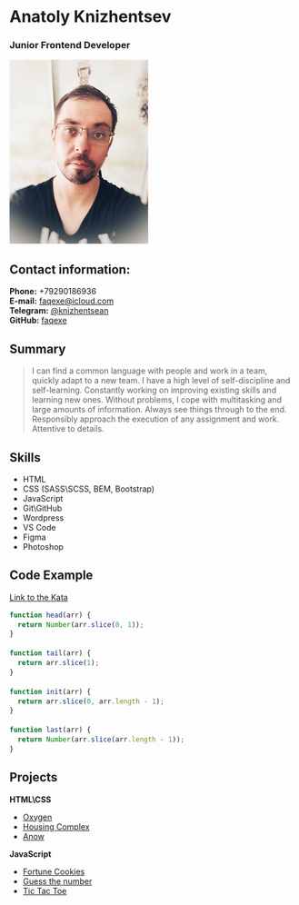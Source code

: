 # Anatoly Knizhentsev
### Junior Frontend Developer

![photo](photo.jpg)

## Contact information:
**Phone:** +79290186936  
**E-mail:** faqexe@icloud.com  
**Telegram:** [@knizhentsean](https://t.me/knizhentsevan)  
**GitHub:** [faqexe](https://github.com/faqexe)

## Summary
>I can find a common language with people and work in a team, quickly adapt to a new team. I have a high level of self-discipline and self-learning. Constantly working on improving existing skills and learning new ones. Without problems, I cope with multitasking and large amounts of information. Always see things through to the end. Responsibly approach the execution of any assignment and work. Attentive to details.

## Skills
* HTML
* CSS (SASS\SCSS, BEM, Bootstrap)
* JavaScript
* Git\GitHub
* Wordpress
* VS Code
* Figma
* Photoshop

## Code Example
[Link to the Kata](https://www.codewars.com/kata/54592a5052756d5c5d0009c3/javascript)
```javascript
function head(arr) {
  return Number(arr.slice(0, 1));
}

function tail(arr) {
  return arr.slice(1);
}

function init(arr) {
  return arr.slice(0, arr.length - 1);
}

function last(arr) {
  return Number(arr.slice(arr.length - 1));
}
```

## Projects
**HTML\CSS**
* [Oxygen](https://github.com/faqexe/Training/tree/master/3)
* [Housing Complex](https://github.com/faqexe/Training/tree/master/4)
* [Anow](https://github.com/faqexe/Training/tree/master/5)

**JavaScript**
* [Fortune Cookies](https://github.com/faqexe/JS/tree/master/Games/Fortune)
* [Guess the number](https://github.com/faqexe/JS/tree/master/Games/Number)
* [Tic Tac Toe](https://github.com/faqexe/JS/tree/master/Games/TicTacToe)